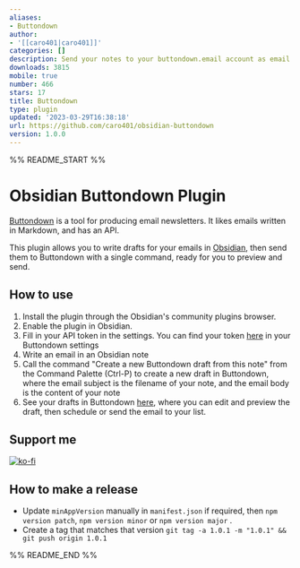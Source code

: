 ```yaml
---
aliases:
- Buttondown
author:
- '[[caro401|caro401]]'
categories: []
description: Send your notes to your buttondown.email account as email drafts.
downloads: 3815
mobile: true
number: 466
stars: 17
title: Buttondown
type: plugin
updated: '2023-03-29T16:38:18'
url: https://github.com/caro401/obsidian-buttondown
version: 1.0.0
---
```


%% README_START %%

# Obsidian Buttondown Plugin

[Buttondown](https://buttondown.email) is a tool for producing email newsletters. It likes emails written in Markdown, and has an API.

This plugin allows you to write drafts for your emails in [Obsidian](https://obsidian.md), then send them to Buttondown with a single command, ready for you to preview and send.

## How to use

1. Install the plugin through the Obsidian's community plugins browser.
2. Enable the plugin in Obsidian.
3. Fill in your API token in the settings. You can find your token [here](https://buttondown.email/settings/programming) in your Buttondown settings
4. Write an email in an Obsidian note
5. Call the command "Create a new Buttondown draft from this note" from the Command Palette (Ctrl-P) to create a new draft in Buttondown, where the email subject is the filename of your note, and the email body is the content of your note
6. See your drafts in Buttondown [here](https://buttondown.email/emails/drafts), where you can edit and preview the draft, then schedule or send the email to your list.

## Support me

[![ko-fi](https://ko-fi.com/img/githubbutton_sm.svg)](https://ko-fi.com/U6U7BUEZ6)


## How to make a release

- Update `minAppVersion` manually in `manifest.json` if required, then `npm version patch`, `npm version minor` or `npm version major` .
- Create a tag that matches that version `git tag -a 1.0.1 -m "1.0.1" && git push origin 1.0.1`


%% README_END %%